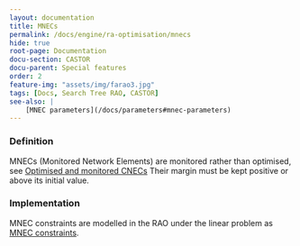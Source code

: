 ```yaml
---
layout: documentation
title: MNECs
permalink: /docs/engine/ra-optimisation/mnecs
hide: true
root-page: Documentation
docu-section: CASTOR
docu-parent: Special features
order: 2
feature-img: "assets/img/farao3.jpg"
tags: [Docs, Search Tree RAO, CASTOR]
see-also: | 
    [MNEC parameters](/docs/parameters#mnec-parameters)
---
```


### Definition
MNECs (Monitored Network Elements) are monitored rather than optimised, see [Optimised and monitored CNECs](/docs/input-data/crac/json#optimised-vs-monitored)
Their margin must be kept positive or above its initial value.

### Implementation
MNEC constraints are modelled in the RAO under the linear problem as [MNEC constraints](/docs/castor/linear-optimisation-problem/mnec-filler).
